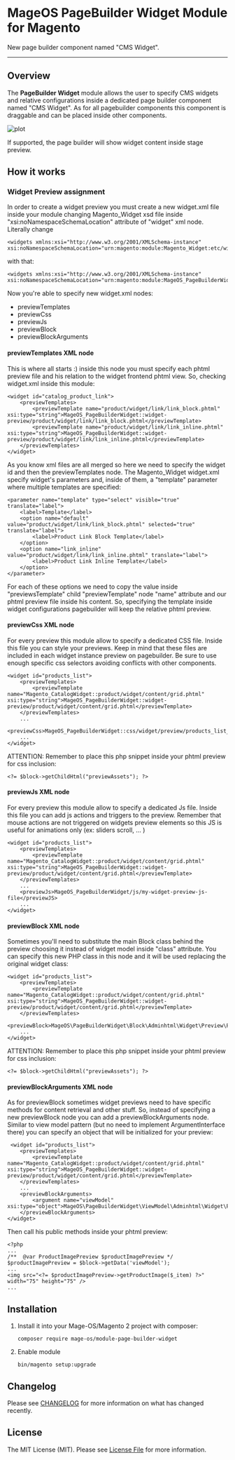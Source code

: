 # MageOS PageBuilder Widget Module for Magento

New page builder component named "CMS Widget".

---


## Overview

The **PageBuilder Widget** module allows the user to specify CMS widgets and relative configurations inside a dedicated page builder component named "CMS Widget".
As for all pagebuilder components this component is draggable and can be placed inside other components.

![plot](./README-cms-widget-sidebar.png)

If supported, the page builder will show widget content inside stage preview.


## How it works

### Widget Preview assignment

In order to create a widget preview you must create a new widget.xml file inside your module changing Magento_Widget xsd file inside "xsi:noNamespaceSchemaLocation" attribute of "widget" xml node.
Literally change
```
<widgets xmlns:xsi="http://www.w3.org/2001/XMLSchema-instance" xsi:noNamespaceSchemaLocation="urn:magento:module:Magento_Widget:etc/widget.xsd">
```
with that:
```
<widgets xmlns:xsi="http://www.w3.org/2001/XMLSchema-instance" xsi:noNamespaceSchemaLocation="urn:magento:module:MageOS_PageBuilderWidget:etc/widget.xsd">
```
Now you're able to specify new widget.xml nodes:
- previewTemplates
- previewCss
- previewJs
- previewBlock
- previewBlockArguments

#### previewTemplates XML node

This is where all starts :) inside this node you must specify each phtml preview file and his relation to the widget frontend phtml view.
So, checking widget.xml inside this module:
```
<widget id="catalog_product_link">
    <previewTemplates>
        <previewTemplate name="product/widget/link/link_block.phtml" xsi:type="string">MageOS_PageBuilderWidget::widget-preview/product/widget/link/link_block.phtml</previewTemplate>
        <previewTemplate name="product/widget/link/link_inline.phtml" xsi:type="string">MageOS_PageBuilderWidget::widget-preview/product/widget/link/link_inline.phtml</previewTemplate>
    </previewTemplates>
</widget>
```
As you know xml files are all merged so here we need to specify the widget id and then the previewTemplates node.
The Magento_Widget widget.xml specify widget's parameters and, inside of them, a "template" parameter where multiple templates are specified:
```
<parameter name="template" type="select" visible="true" translate="label">
    <label>Template</label>
    <option name="default" value="product/widget/link/link_block.phtml" selected="true" translate="label">
        <label>Product Link Block Template</label>
    </option>
    <option name="link_inline" value="product/widget/link/link_inline.phtml" translate="label">
        <label>Product Link Inline Template</label>
    </option>
</parameter>
```
For each of these options we need to copy the value inside "previewsTemplate" child "previewTemplate" node "name" attribute and our phtml preview file inside his content.
So, specifying the template inside widget configurations pagebuilder will keep the relative phtml preview.

#### previewCss XML node

For every preview this module allow to specify a dedicated CSS file.
Inside this file you can style your previews. 
Keep in mind that these files are included in each widget instance preview on pagebuilder.
Be sure to use enough specific css selectors avoiding conflicts with other components.
```
<widget id="products_list">
    <previewTemplates>
        <previewTemplate name="Magento_CatalogWidget::product/widget/content/grid.phtml" xsi:type="string">MageOS_PageBuilderWidget::widget-preview/product/widget/content/grid.phtml</previewTemplate>
    </previewTemplates>
    ...
    <previewCss>MageOS_PageBuilderWidget::css/widget/preview/products_list_and_grid.css</previewCss>
    ...
</widget>
```
ATTENTION: Remember to place this php snippet inside your phtml preview for css inclusion:
```
<?= $block->getChildHtml("previewAssets"); ?>
```

#### previewJs XML node

For every preview this module allow to specify a dedicated Js file.
Inside this file you can add js actions and triggers to the preview.
Remember that mouse actions are not triggered on widgets preview elements so this JS is useful for animations only (ex: sliders scroll, ... )
```
<widget id="products_list">
    <previewTemplates>
        <previewTemplate name="Magento_CatalogWidget::product/widget/content/grid.phtml" xsi:type="string">MageOS_PageBuilderWidget::widget-preview/product/widget/content/grid.phtml</previewTemplate>
    </previewTemplates>
    ...
    <previewJs>MageOS_PageBuilderWidget/js/my-widget-preview-js-file</previewJS>
    ...
</widget>
```

#### previewBlock XML node

Sometimes you'll need to substitute the main Block class behind the preview choosing it instead of widget model inside "class" attribute.
You can specify this new PHP class in this node and it will be used replacing the original widget class:
```
<widget id="products_list">
    <previewTemplates>
        <previewTemplate name="Magento_CatalogWidget::product/widget/content/grid.phtml" xsi:type="string">MageOS_PageBuilderWidget::widget-preview/product/widget/content/grid.phtml</previewTemplate>
    </previewTemplates>
    <previewBlock>MageOS\PageBuilderWidget\Block\Adminhtml\Widget\Preview\ProductsList</previewBlock>
    ...
</widget>
```
ATTENTION: Remember to place this php snippet inside your phtml preview for css inclusion:
```
<?= $block->getChildHtml("previewAssets"); ?>
```

#### previewBlockArguments XML node

As for previewBlock sometimes widget previews need to have specific methods for content retrieval and other stuff.
So, instead of specifying a new previewBlock node you can add a previewBlockArguments node.
Similar to view model pattern (but no need to implement ArgumentInterface there) you can specify an object that will be initialized for your preview:
```
 <widget id="products_list">
    <previewTemplates>
        <previewTemplate name="Magento_CatalogWidget::product/widget/content/grid.phtml" xsi:type="string">MageOS_PageBuilderWidget::widget-preview/product/widget/content/grid.phtml</previewTemplate>
    </previewTemplates>
    ...
    <previewBlockArguments>
        <argument name="viewModel" xsi:type="object">MageOS\PageBuilderWidget\ViewModel\Adminhtml\Widget\Preview\ProductImagePreview</argument>
    </previewBlockArguments>
</widget>
```
Then call his public methods inside your phtml preview:
```
<?php
...
/**  @var ProductImagePreview $productImagePreview */
$productImagePreview = $block->getData('viewModel');
...
<img src="<?= $productImagePreview->getProductImage($_item) ?>" width="75" height="75" />
...
```

## Installation

1. Install it into your Mage-OS/Magento 2 project with composer:
    ```
    composer require mage-os/module-page-builder-widget
    ```

2. Enable module
    ```
    bin/magento setup:upgrade
    ```

## Changelog

Please see [CHANGELOG](CHANGELOG.md) for more information on what has changed recently.


## License

The MIT License (MIT). Please see [License File](LICENSE) for more information.
